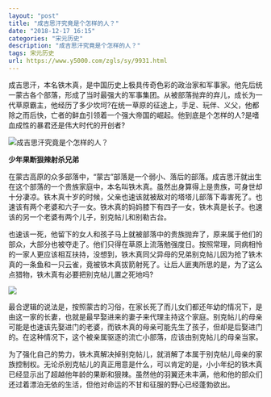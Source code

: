 ```yaml
---
layout: "post"
title: "成吉思汗究竟是个怎样的人？"
date: "2018-12-17 16:15"
categories: "宋元历史"
description: "成吉思汗究竟是个怎样的人？"
tags: 宋元历史
url: https://www.y5000.com/zgls/sy/9931.html
---
```






成吉思汗，本名铁木真，是中国历史上极具传奇色彩的政治家和军事家。他先后统一蒙古各个部落，形成了当时最强大的军事集团。从被部落抛弃的弃儿，成长为一代草原霸主，他经历了多少坎坷?在统一草原的征途上，手足、玩伴、义父，他都除之而后快，亡者的鲜血引领着一个强大帝国的崛起。他到底是个怎样的人?是嗜血成性的暴君还是伟大时代的开创者?

![成吉思汗究竟是个怎样的人？](/uploads/allimg/170110/6-1F1101324023O.JPG)

**少年果断狠辣射杀兄弟**

在蒙古高原的众多部落中，“蒙古”部落是一个弱小、落后的部落。成吉思汗就出生在这个部落的一个贵族家庭中，本名叫铁木真。虽然出身算得上是贵族，可身世却十分凄凉。铁木真十岁的时候，父亲也速该就被敌对的塔塔儿部落下毒害死了。也速该有两个老婆和六子一女。铁木真的妈妈膝下有四子一女，铁木真是长子。也速该的另一个老婆有两个儿子，别克帖儿和别勒古台。

也速该一死，他留下的女人和孩子马上就被部落中的贵族抛弃了，原来属于他们的部众，大部分也被夺走了。他们只得在草原上流落勉强度日。按照常理，同病相怜的一家人更应该相互扶持，没想到，铁木真同父异母的兄弟别克帖儿因为抢了铁木真的一条鱼和一只云雀，竟被铁木真拔箭射死了。让后人匪夷所思的是，为了这么点猎物，铁木真有必要把别克帖儿置之死地吗?

![](https://img.y5000.com/uploads/allimg/170110/6-1F110132G6391.jpg)

最合逻辑的说法是，按照蒙古的习俗，在家长死了而儿女们都还年幼的情况下，是由这一家的长妻，也就是最早娶进来的妻子来代理主持这个家庭。别克帖儿的母亲可能是也速该先娶进门的老婆，而铁木真的母亲可能先生了孩子，但却是后娶进门的。在这种情况下，这个被亲属驱逐的流亡小部落，应该由别克帖儿的母亲当家。

为了强化自己的势力，铁木真解决掉别克帖儿，就消解了本属于别克帖儿母亲的家族控制权。无论杀别克帖儿的真正用意是什么，可以肯定的是，小小年纪的铁木真已经显示出了超越他年龄的果断和狠辣。虽然他的羽翼还未丰满，他和他的部众们还过着漂泊无依的生活，但他对命运的不甘和征服的野心已经蓬勃欲出。
